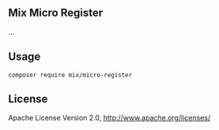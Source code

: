 ## Mix Micro Register

...

## Usage

```
composer require mix/micro-register
```

## License

Apache License Version 2.0, http://www.apache.org/licenses/
